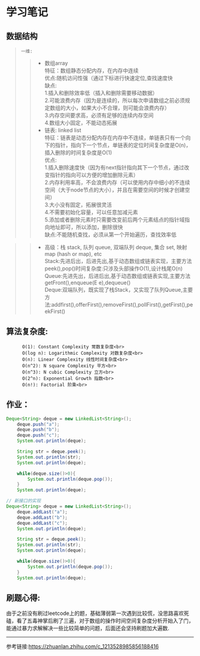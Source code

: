 学习笔记
==
数据结构
-
>`一维:`<br>
 >>* 数组array<br>
    特征：数组静态分配内存，在内存中连续<br>
    优点:随机访问性强（通过下标进行快速定位,查找速度快<br>
    缺点:<br>
       1.插入和删除效率低（插入和删除需要移动数据）<br>
       2.可能浪费内存（因为是连续的，所以每次申请数组之前必须规定数组的大小，如果大小不合理，则可能会浪费内存）<br>
       3.内存空间要求高，必须有足够的连续内存空间<br>
       4.数组大小固定，不能动态拓展<br>
 >>* 链表: linked list<br> 
    特征：链表是动态分配内存在内存中不连续，单链表只有一个向下的指针，指向下一个节点，单链表的定位时间复杂度是O(n)，插入删除的时间复杂度是O(1)<br> 
    优点:<br>
        1.插入删除速度快（因为有next指针指向其下一个节点，通过改变指针的指向可以方便的增加删除元素）<br>
        2.内存利用率高，不会浪费内存（可以使用内存中细小的不连续空间（大于node节点的大小），并且在需要空间的时候才创建空间）<br>
        3.大小没有固定，拓展很灵活<br>
        4.不需要初始化容量，可以任意加减元素<br>
        5.添加或者删除元素时只需要改变前后两个元素结点的指针域指向地址即可，所以添加，删除很快<br>
    缺点:不能随机查找，必须从第一个开始遍历，查找效率低<br>
        

  >>* 高级：栈 stack, 队列 queue, 双端队列 deque, 集合 set, 映射 map (hash or map), etc<br>
       Stack:先进后出，后进先出,基于动态数组或链表实现，主要方法peek(),pop()时间复杂度:只涉及头部操作O(1),设计栈尾O(n)<br>
       Queue:先进先出，后进后出,基于动态数组或链表实现,主要方法getFront(),enqueue(E e),dequeue()<br>
       Deque:双端队列，既实现了栈Stack，又实现了队列Queue,主要方法:addfirst(),offerFirst(),removeFirst(),pollFirst(),getFirst(),peekFirst()<br>

算法复杂度:
---
          O(1): Constant Complexity 常数复杂度<br>
          O(log n): Logarithmic Complexity 对数复杂度<br>
          O(n): Linear Complexity 线性时间复杂度<br>
          O(n^2): N square Complexity 平方<br>
          O(n^3): N cubic Complexity 立方<br>
          O(2^n): Exponential Growth 指数<br>
          O(n!): Factorial 阶乘<br>
  
  
  
 作业：
 -
```java
Deque<String> deque = new LinkedList<String>();
    deque.push("a");
    deque.push("b");
    deque.push("c");
    System.out.println(deque);

    String str = deque.peek();
    System.out.println(str);
    System.out.println(deque);

    while(deque.size()>0){
        System.out.println(deque.pop());
    }
    System.out.println(deque);

// 新接口的实现
Deque<String> deque = new LinkedList<String>();
    deque.addLast("a");
    deque.addLast("b");
    deque.addLast("c");
    System.out.println(deque);

    String str = deque.peek();
    System.out.println(str);
    System.out.println(deque);

    while(deque.size()>0){
        System.out.println(deque.pop());
    }
    System.out.println(deque);
```

刷题心得:<br>
---
  由于之前没有刷过leetcode上的题，基础薄弱第一次遇到比较慌，没思路喜欢死磕，看了五毒神掌后刷了三遍，对于数组的操作时间空间复杂度分析开始入了门，能通过暴力求解解决一些比较简单的问题，后面还会坚持刷题加大遍数.<br>

---
 参考链接:https://zhuanlan.zhihu.com/c_1213528985856188416

